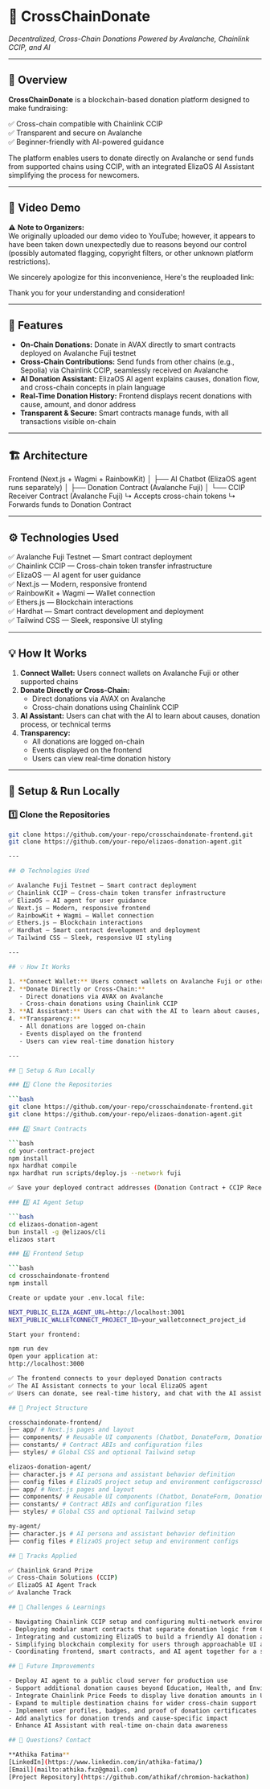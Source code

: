 # 🌟 CrossChainDonate

_Decentralized, Cross-Chain Donations Powered by Avalanche, Chainlink CCIP, and AI_

---

## 🚀 Overview

**CrossChainDonate** is a blockchain-based donation platform designed to make fundraising:

✅ Cross-chain compatible with Chainlink CCIP  
✅ Transparent and secure on Avalanche  
✅ Beginner-friendly with AI-powered guidance

The platform enables users to donate directly on Avalanche or send funds from supported chains using CCIP, with an integrated ElizaOS AI Assistant simplifying the process for newcomers.

---

## 🎥 Video Demo

⚠️ **Note to Organizers:**  
We originally uploaded our demo video to YouTube; however, it appears to have been taken down unexpectedly due to reasons beyond our control (possibly automated flagging, copyright filters, or other unknown platform restrictions).

We sincerely apologize for this inconvenience, Here's the reuploaded link:

Thank you for your understanding and consideration!

---

## 🎯 Features

- **On-Chain Donations:** Donate in AVAX directly to smart contracts deployed on Avalanche Fuji testnet
- **Cross-Chain Contributions:** Send funds from other chains (e.g., Sepolia) via Chainlink CCIP, seamlessly received on Avalanche
- **AI Donation Assistant:** ElizaOS AI agent explains causes, donation flow, and cross-chain concepts in plain language
- **Real-Time Donation History:** Frontend displays recent donations with cause, amount, and donor address
- **Transparent & Secure:** Smart contracts manage funds, with all transactions visible on-chain

---

## 🏗️ Architecture

Frontend (Next.js + Wagmi + RainbowKit)
│
├── AI Chatbot (ElizaOS agent runs separately)
│
├── Donation Contract (Avalanche Fuji)
│
└── CCIP Receiver Contract (Avalanche Fuji)
↳ Accepts cross-chain tokens
↳ Forwards funds to Donation Contract

---

## ⚙️ Technologies Used

✅ Avalanche Fuji Testnet — Smart contract deployment  
✅ Chainlink CCIP — Cross-chain token transfer infrastructure  
✅ ElizaOS — AI agent for user guidance  
✅ Next.js — Modern, responsive frontend  
✅ RainbowKit + Wagmi — Wallet connection  
✅ Ethers.js — Blockchain interactions  
✅ Hardhat — Smart contract development and deployment  
✅ Tailwind CSS — Sleek, responsive UI styling

---

## 💡 How It Works

1. **Connect Wallet:** Users connect wallets on Avalanche Fuji or other supported chains
2. **Donate Directly or Cross-Chain:**
   - Direct donations via AVAX on Avalanche
   - Cross-chain donations using Chainlink CCIP
3. **AI Assistant:** Users can chat with the AI to learn about causes, donation process, or technical terms
4. **Transparency:**
   - All donations are logged on-chain
   - Events displayed on the frontend
   - Users can view real-time donation history

---

## 🔧 Setup & Run Locally

### 1️⃣ Clone the Repositories

````bash
git clone https://github.com/your-repo/crosschaindonate-frontend.git
git clone https://github.com/your-repo/elizaos-donation-agent.git

---

## ⚙️ Technologies Used

✅ Avalanche Fuji Testnet — Smart contract deployment
✅ Chainlink CCIP — Cross-chain token transfer infrastructure
✅ ElizaOS — AI agent for user guidance
✅ Next.js — Modern, responsive frontend
✅ RainbowKit + Wagmi — Wallet connection
✅ Ethers.js — Blockchain interactions
✅ Hardhat — Smart contract development and deployment
✅ Tailwind CSS — Sleek, responsive UI styling

---

## 💡 How It Works

1. **Connect Wallet:** Users connect wallets on Avalanche Fuji or other supported chains
2. **Donate Directly or Cross-Chain:**
   - Direct donations via AVAX on Avalanche
   - Cross-chain donations using Chainlink CCIP
3. **AI Assistant:** Users can chat with the AI to learn about causes, donation process, or technical terms
4. **Transparency:**
   - All donations are logged on-chain
   - Events displayed on the frontend
   - Users can view real-time donation history

---

## 🔧 Setup & Run Locally

### 1️⃣ Clone the Repositories

```bash
git clone https://github.com/your-repo/crosschaindonate-frontend.git
git clone https://github.com/your-repo/elizaos-donation-agent.git

### 2️⃣ Smart Contracts

```bash
cd your-contract-project
npm install
npx hardhat compile
npx hardhat run scripts/deploy.js --network fuji

✅ Save your deployed contract addresses (Donation Contract + CCIP Receiver Contract)

### 3️⃣ AI Agent Setup

```bash
cd elizaos-donation-agent
bun install -g @elizaos/cli
elizaos start

### 4️⃣ Frontend Setup

```bash
cd crosschaindonate-frontend
npm install

Create or update your .env.local file:

NEXT_PUBLIC_ELIZA_AGENT_URL=http://localhost:3001
NEXT_PUBLIC_WALLETCONNECT_PROJECT_ID=your_walletconnect_project_id

Start your frontend:

npm run dev
Open your application at:
http://localhost:3000

✅ The frontend connects to your deployed Donation contracts
✅ The AI Assistant connects to your local ElizaOS agent
✅ Users can donate, see real-time history, and chat with the AI assistant

## 🧩 Project Structure

crosschaindonate-frontend/
├── app/ # Next.js pages and layout
├── components/ # Reusable UI components (Chatbot, DonateForm, DonationsList)
├── constants/ # Contract ABIs and configuration files
├── styles/ # Global CSS and optional Tailwind setup

elizaos-donation-agent/
├── character.js # AI persona and assistant behavior definition
├── config files # ElizaOS project setup and environment configscrosschaindonate-frontend/
├── app/ # Next.js pages and layout
├── components/ # Reusable UI components (Chatbot, DonateForm, DonationsList)
├── constants/ # Contract ABIs and configuration files
├── styles/ # Global CSS and optional Tailwind setup

my-agent/
├── character.js # AI persona and assistant behavior definition
├── config files # ElizaOS project setup and environment configs

## 🏁 Tracks Applied

✅ Chainlink Grand Prize
✅ Cross-Chain Solutions (CCIP)
✅ ElizaOS AI Agent Track
✅ Avalanche Track

## 🎉 Challenges & Learnings

- Navigating Chainlink CCIP setup and configuring multi-network environments
- Deploying modular smart contracts that separate donation logic from CCIP handling
- Integrating and customizing ElizaOS to build a friendly AI donation assistant
- Simplifying blockchain complexity for users through approachable UI and AI-driven explanations
- Coordinating frontend, smart contracts, and AI agent together for a seamless, functional experience

## 🤖 Future Improvements

- Deploy AI agent to a public cloud server for production use
- Support additional donation causes beyond Education, Health, and Environment
- Integrate Chainlink Price Feeds to display live donation amounts in USD
- Expand to multiple destination chains for wider cross-chain support
- Implement user profiles, badges, and proof of donation certificates
- Add analytics for donation trends and cause-specific impact
- Enhance AI Assistant with real-time on-chain data awareness

## 💬 Questions? Contact

**Athika Fatima**
[LinkedIn](https://www.linkedin.com/in/athika-fatima/)
[Email](mailto:athika.fxz@gmail.com)
[Project Repository](https://github.com/athikaf/chromion-hackathon)
````
